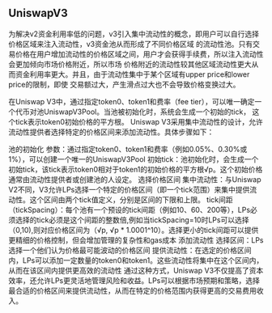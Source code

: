 ## UniswapV3
为解决v2资金利用率低的问题，v3引入集中流动性的概念，即用户可以自行选择价格区域来注入流动性，v3资金池从而形成了不同价格区域
的流动性池。只有交易价格在用户增加流动性的价格区域之间，用户才会获得手续费，所以注入流动性会更加倾向市场价格附近，所以市场
价格附近的流动性较其他区域流动性更大从而资金利用率更大。并且，由于流动性集中于某个区域有upper price和lower price的限制，即使
交易额过大，产生滑点过大也不会导致价格变换过大。


在Uniswap V3中，通过指定token0、token1和费率（fee tier），可以唯一确定一个代币对池UniswapV3Pool。当池被初始化时，系统会生成一个初始的tick， 这个tick表示token0初始价格的平方根。 Uniswap V3采用集中流动性的设计，允许流动性提供者选择特定的价格区间来添加流动性。具体步骤如下：

池的初始化 参数：通过指定token0、token1和费率（例如0.05%、0.30%或1%），可以创建一个唯一的UniswapV3Pool 初始tick：池初始化时，会生成一个初始tick，该tick表示token0相对于token1的初始价格的平方根√p。这个初始价格通常由流动性提供者或创建池的人设定。
选择价格区间 集中流动性：与Uniswap V2不同，V3允许LPs选择一个特定的价格区间（即一个tick范围）来集中提供流动性。这个区间由两个tick值定义，分别是区间的下限和上限。 tick间距（tickSpacing）：每个池有一个预设的tick间距（例如10、60、200等），LPs必须选择的tick必须是这个间距的整数倍,例如当tickSpacing=10时LPs可以选择 （0,10),则对应价格区间为（√p, √p * 1.0001^10）。选择更小的tick间距可以提供更精细的价格控制，但会增加管理的复杂性和gas成本
添加流动性 选择区间：LPs选择一个他们认为价格最可能波动的价格区间 提供流动性：在选定的价格区间内，LPs可以添加一定数量的token0和token1。这些流动性将集中在这个区间内，从而在该区间内提供更高效的流动性 通过这种方式，Uniswap V3不仅提高了资本效率，还允许LPs更灵活地管理风险和收益。LPs可以根据市场预期和策略，选择最合适的价格区间来提供流动性，从而在特定的价格范围内获得更高的交易费用收入。
